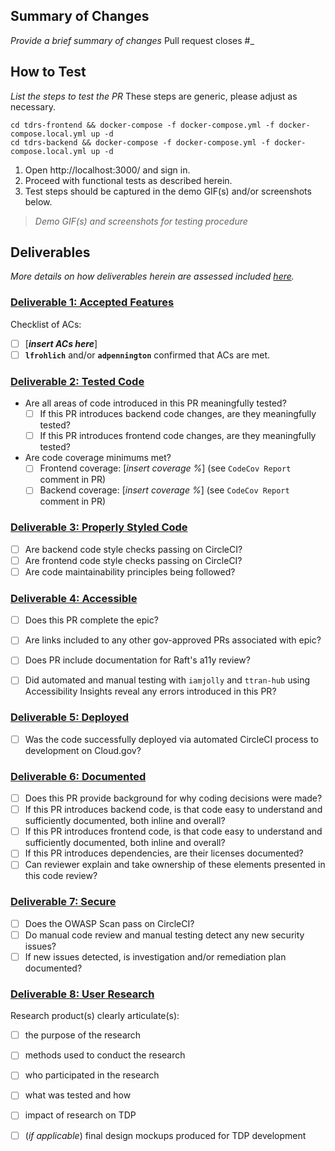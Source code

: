 ## Summary of Changes
_Provide a brief summary of changes_
Pull request closes #_

## How to Test
_List the steps to test the PR_
These steps are generic, please adjust as necessary.
```
cd tdrs-frontend && docker-compose -f docker-compose.yml -f docker-compose.local.yml up -d
cd tdrs-backend && docker-compose -f docker-compose.yml -f docker-compose.local.yml up -d 
```

1. Open http://localhost:3000/ and sign in.
1. Proceed with functional tests as described herein.
1. Test steps should be captured in the demo GIF(s) and/or screenshots below.
> *Demo GIF(s) and screenshots for testing procedure*

## Deliverables
_More details on how deliverables herein are assessed included [here](https://github.com/raft-tech/TANF-app/blob/develop/docs/How-We-Work/our-priorities-values-expectations.md#Deliverables)._

### [Deliverable 1: Accepted Features](https://github.com/raft-tech/TANF-app/blob/develop/docs/How-We-Work/our-priorities-values-expectations.md#Deliverable-1-Accepted-Features)

Checklist of ACs:
+ [ ] [**_insert ACs here_**]
+ [ ] **`lfrohlich`** and/or **`adpennington`**  confirmed that ACs are met.

### [Deliverable 2: Tested Code](https://github.com/raft-tech/TANF-app/blob/develop/docs/How-We-Work/our-priorities-values-expectations.md#Deliverable-2-Tested-Code)

+ Are all areas of code introduced in this PR meaningfully tested?
  + [ ] If this PR introduces backend code changes, are they meaningfully tested?
  + [ ] If this PR introduces frontend code changes, are they meaningfully tested?
+ Are code coverage minimums met?
  + [ ] Frontend coverage: [_insert coverage %_] (see `CodeCov Report` comment in PR)
  + [ ] Backend coverage: [_insert coverage %_] (see `CodeCov Report` comment in PR)

### [Deliverable 3: Properly Styled Code](https://github.com/raft-tech/TANF-app/blob/develop/docs/How-We-Work/our-priorities-values-expectations.md#Deliverable-3-Properly-Styled-Code)

+ [ ] Are backend code style checks passing on CircleCI?
+ [ ] Are frontend code style checks passing on CircleCI?
+ [ ] Are code maintainability principles being followed?

### [Deliverable 4: Accessible](https://github.com/raft-tech/TANF-app/blob/develop/docs/How-We-Work/our-priorities-values-expectations.md#Deliverable-4-Accessibility)

+ [ ] Does this PR complete the epic? 
+ [ ] Are links included to any other gov-approved PRs associated with epic?
+ [ ] Does PR include documentation for Raft's a11y review? 
+ [ ] Did automated and manual testing with `iamjolly` and `ttran-hub` using Accessibility Insights reveal any errors introduced in this PR?


### [Deliverable 5: Deployed](https://github.com/raft-tech/TANF-app/blob/develop/docs/How-We-Work/our-priorities-values-expectations.md#Deliverable-5-Deployed)

+ [ ] Was the code successfully deployed via automated CircleCI process to development on Cloud.gov?

### [Deliverable 6: Documented](https://github.com/raft-tech/TANF-app/blob/develop/docs/How-We-Work/our-priorities-values-expectations.md#Deliverable-6-Code-documentation)

+ [ ] Does this PR provide background for why coding decisions were made?
+ [ ] If this PR introduces backend code, is that code easy to understand and sufficiently documented, both inline and overall?
+ [ ] If this PR introduces frontend code, is that code easy to understand and sufficiently documented, both inline and overall?
+ [ ] If this PR introduces dependencies, are their licenses documented?
+ [ ] Can reviewer explain and take ownership of these elements presented in this code review?

### [Deliverable 7: Secure](https://github.com/raft-tech/TANF-app/blob/develop/docs/How-We-Work/our-priorities-values-expectations.md#Deliverable-7-Secure)

+ [ ] Does the OWASP Scan pass on CircleCI?
+ [ ] Do manual code review and manual testing detect any new security issues?
+ [ ] If new issues detected, is investigation and/or remediation plan documented? 

### [Deliverable 8: User Research](https://github.com/raft-tech/TANF-app/blob/develop/docs/How-We-Work/our-priorities-values-expectations.md#Deliverable-8-User-Research)

Research product(s) clearly articulate(s):
+ [ ] the purpose of the research
+ [ ] methods used to conduct the research 
+ [ ] who participated in the research
+ [ ] what was tested and how
+ [ ] impact of research on TDP
+ [ ] (_if applicable_) final design mockups produced for TDP development 


